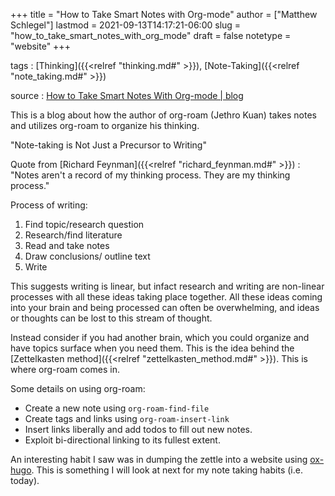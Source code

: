 +++
title = "How to Take Smart Notes with Org-mode"
author = ["Matthew Schlegel"]
lastmod = 2021-09-13T14:17:21-06:00
slug = "how_to_take_smart_notes_with_org_mode"
draft = false
notetype = "website"
+++

tags
: [Thinking]({{<relref "thinking.md#" >}}), [Note-Taking]({{<relref "note_taking.md#" >}})

source
: [How to Take Smart Notes With Org-mode | blog](https://blog.jethro.dev/posts/how%5Fto%5Ftake%5Fsmart%5Fnotes%5Forg/)

This is a blog about how the author of org-roam (Jethro Kuan) takes notes and utilizes org-roam to organize his thinking.

"Note-taking is Not Just a Precursor to Writing"

Quote from [Richard Feynman]({{<relref "richard_feynman.md#" >}}) : "Notes aren't a record of my thinking process. They are my thinking process."

Process of writing:

1.  Find topic/research question
2.  Research/find literature
3.  Read and take notes
4.  Draw conclusions/ outline text
5.  Write

This suggests writing is linear, but infact research and writing are non-linear processes with all these ideas taking place together. All these ideas coming into your brain and being processed can often be overwhelming, and ideas or thoughts can be lost to this stream of thought.

Instead consider if you had another brain, which you could organize and have topics surface when you need them. This is the idea behind the [Zettelkasten method]({{<relref "zettelkasten_method.md#" >}}). This is where org-roam comes in.

Some details on using org-roam:

-   Create a new note using `org-roam-find-file`
-   Create tags and links using `org-roam-insert-link`
-   Insert links liberally and add todos to fill out new notes.
-   Exploit bi-directional linking to its fullest extent.

An interesting habit I saw was in dumping the zettle into a website using [ox-hugo](https://github.com/kaushalmodi/ox-hugo). This is something I will look at next for my note taking habits (i.e. today).
